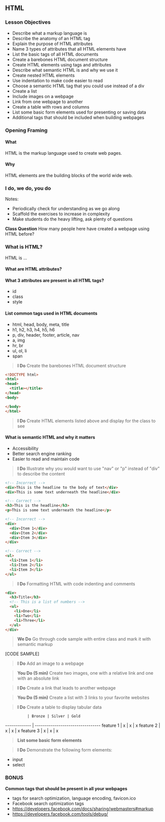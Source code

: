 ## HTML

### Lesson Objectives

* Describe what a markup language is
* Describe the anatomy of an HTML tag 
* Explain the purpose of HTML attributes
* Name 3 types of attributes that all HTML elements have 
* List the basic tags of all HTML documents
* Create a barebones HTML document structure 
* Create HTML elements using tags and attributes
* Describe what semantic HTML is and why we use it
* Create nested HTML elements
* Use indentation to make code easier to read 
* Choose a semantic HTML tag that you could use instead of a div 
* Create a list
* Include images on a webpage
* Link from one webpage to another
* Create a table with rows and columns 
* List some basic form elements used for presenting or saving data
* Additional tags that should be included when building webpages

### Opening Framing

#### What
HTML is the markup language used to create web pages.

#### Why
HTML elements are the building blocks of the world wide web.

### I do, we do, you do
Notes: 
* Periodically check for understanding as we go along
* Scaffold the exercises to increase in complexity
* Make students do the heavy lifting, ask plenty of questions

**Class Question** 
How many people here have created a webpage using HTML before? 

### What is HTML? 

HTML is ... 

#### What are HTML attributes? 


#### What 3 attributes are present in all HTML tags? 

* id
* class
* style

#### List common tags used in HTML documents 

* html, head, body, meta, title
* h1, h2, h3, h4, h5, h6
* p, div, header, footer, article, nav
* a, img
* hr, br
* ul, ol, li
* span

> **I Do** Create the barebones HTML document structure 

```HTML
<!DOCTYPE html>
<html>
<head>
  <title></title>
</head>
<body>

</body>
</html>
```

> **I Do** Create HTML elements listed above and display for the class to see

#### What is semantic HTML and why it matters

* Accessibility
* Better search engine ranking
* Easier to read and maintain code 

> **I Do** Illustrate why you would want to use "nav" or "p" instead of "div" to describe the content

```HTML
<!-- Incorrect -->
<div>This is the headline to the body of text</div>
<div>This is some text underneath the headline</div>

<!-- Correct -->
<h3>This is the headline</h3>
<p>This is some text underneath the headline</p>
```

```HTML
<!-- Incorrect -->
<div>
  <div>Item 1</div>
  <div>Item 2</div>
  <div>Item 3</div>
</div>

<!-- Correct -->
<ul>
  <li>Item 1</li>
  <li>Item 2</li>
  <li>Item 3</li>
</ul>
```

> **I Do** Formatting HTML with code indenting and comments 

```HTML
<div>
  <h3>Title</h3>
  <!-- This is a list of numbers -->
  <ul>
    <li>One</li>
    <li>Two</li>
    <li>Three</li>
  </ul>
</div>
```

> **We Do** Go through code sample with entire class and mark it with semantic markup 

[CODE SAMPLE]



> **I Do** Add an image to a webpage 

> **You Do (5 min)** Create two images, one with a relative link and one with an absolute link

> **I Do** Create a link that leads to another webpage

> **You Do (5 min)** Create a list with 3 links to your favorite websites

> **I Do** Create a table to display tabular data

              | Bronze | Silver | Gold
------------- | ---------------------------------
feature 1     | x      | x      | x
feature 2     | x      | x      | x
feature 3     | x      | x      | x

> **List some basic form elements**

> **I Do** Demonstrate the following form elements: 
* input
* select

### BONUS

**Common tags that should be present in all your webpages**
* <meta> tags for search optimization, language encoding, favicon.ico
* Facebook search optimization tags 
* https://developers.facebook.com/docs/sharing/webmasters#markup
* https://developers.facebook.com/tools/debug/



